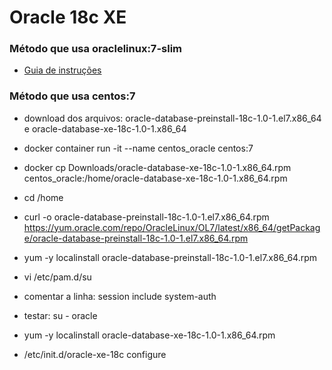 # Oracle 18c XE

### Método que usa oraclelinux:7-slim
- [Guia de instruções](https://github.com/felipethomas/docker-oracle-xe/blob/master/README.md)
  
### Método que usa centos:7
- download dos arquivos: oracle-database-preinstall-18c-1.0-1.el7.x86_64 e oracle-database-xe-18c-1.0-1.x86_64

- docker container run -it --name centos_oracle centos:7  
- docker cp Downloads/oracle-database-xe-18c-1.0-1.x86_64.rpm centos_oracle:/home/oracle-database-xe-18c-1.0-1.x86_64.rpm  
- cd /home  
- curl -o oracle-database-preinstall-18c-1.0-1.el7.x86_64.rpm https://yum.oracle.com/repo/OracleLinux/OL7/latest/x86_64/getPackage/oracle-database-preinstall-18c-1.0-1.el7.x86_64.rpm  
- yum -y localinstall oracle-database-preinstall-18c-1.0-1.el7.x86_64.rpm  
  
- vi /etc/pam.d/su  
- comentar a linha: session                include         system-auth  
- testar: su - oracle  
- yum -y localinstall oracle-database-xe-18c-1.0-1.x86_64.rpm  
- /etc/init.d/oracle-xe-18c configure  

